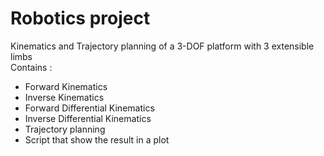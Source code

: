 # Robotics project
Kinematics and Trajectory planning of a 3-DOF platform with 3 extensible limbs  
Contains :  
- Forward Kinematics  
- Inverse Kinematics  
- Forward Differential Kinematics  
- Inverse Differential Kinematics  
- Trajectory planning  
- Script that show the result in a plot
